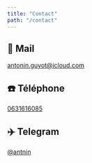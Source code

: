 ```yaml
---
title: "Contact"
path: "/contact"
---
```


## 📧 Mail

[antonin.guyot@icloud.com](mailto:antonin.guyot@icloud.com)  

## ☎️ Téléphone

[0631616085](tel:+33631616085)

## ✈️ Telegram

[@antnin](https://t.me/antnin)
